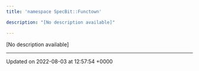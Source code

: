 ```yaml
---
title: 'namespace SpecBit::Functown'

description: "[No description available]"

---
```







[No description available]






-------------------------------

Updated on 2022-08-03 at 12:57:54 +0000